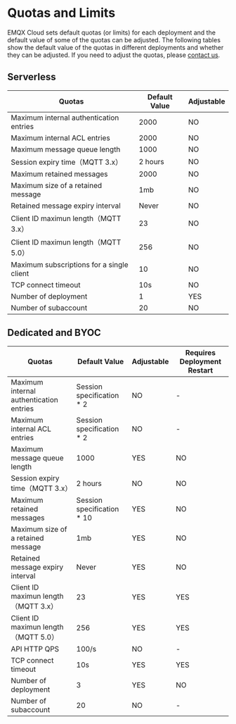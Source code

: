 # Quotas and Limits

EMQX Cloud sets default quotas (or limits) for each deployment and the default value of some of the quotas can be adjusted. The following tables show the default value of the quotas in different deployments and whether they can be adjusted. If you need to adjust the quotas, please [contact us](../feature/tickets.md).

## Serverless
| Quotas   | **Default Value**          | **Adjustable**     |
| --------------------| ----------------------- | ------------------|
| Maximum internal authentication entries   | 2000                | NO                 |
| Maximum internal ACL entries     | 2000                | NO                   |
| Maximum message queue length     | 1000                | NO                   |
| Session expiry time（MQTT 3.x）     | 2 hours                | NO                   |
| Maximum retained messages     | 2000                | NO                   |
| Maximum size of a retained message     | 1mb                | NO                   |
| Retained message expiry interval     | Never                | NO                   |
| Client ID maximun length（MQTT 3.x）     | 23                | NO                   |
| Client ID maximun length（MQTT 5.0）     | 256                | NO                   |
| Maximum subscriptions for a single client     | 10                | NO                   |
| TCP connect timeout     | 10s                | NO                   |
| Number of deployment    | 1                | YES                   |
| Number of subaccount     | 20                | NO                   |


## Dedicated and BYOC

| **Quotas** | **Default Value**          | **Adjustable**           |**Requires Deployment Restart** |
| --------------------| ----------------------- | ------------------|------------------|
| Maximum internal authentication entries      |  Session specification * 2      | NO                  |-|
| Maximum internal ACL entries     | Session specification * 2      | NO                   |-|
| Maximum message queue length     | 1000                | YES                   |NO|
| Session expiry time（MQTT 3.x）     | 2 hours                | NO                   |NO|
| Maximum retained messages    | Session specification * 10    | YES                   |NO|
| Maximum size of a retained message     | 1mb                | YES                   |NO|
| Retained message expiry interval     | Never                | YES                   |NO|
| Client ID maximun length（MQTT 3.x）     | 23                | YES                   |YES|
| Client ID maximun length（MQTT 5.0）     | 256                | YES                   |YES|
| API HTTP QPS     | 100/s                | NO                   |-|
| TCP connect timeout     | 10s                | YES                   |YES|
| Number of deployment     | 3                | YES                   |NO|
| Number of subaccount     | 20                | NO                   |-|